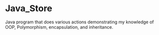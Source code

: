 # Java_Store
Java program that does various actions demonstrating my knowledge of OOP, Polymorphism, encapsulation, and inheritance.
